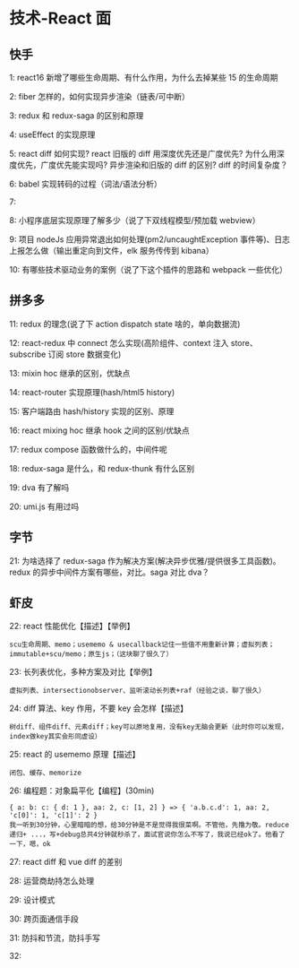 # 技术-React 面

## 快手

1: react16 新增了哪些生命周期、有什么作用，为什么去掉某些 15 的生命周期

2: fiber 怎样的，如何实现异步渲染（链表/可中断）

3: redux 和 redux-saga 的区别和原理

4: useEffect 的实现原理

5: react diff 如何实现? react 旧版的 diff 用深度优先还是广度优先? 为什么用深度优先，广度优先能实现吗? 异步渲染和旧版的 diff 的区别? diff 的时间复杂度？

6: babel 实现转码的过程（词法/语法分析）

7:

8: 小程序底层实现原理了解多少（说了下双线程模型/预加载 webview）

9: 项目 nodeJs 应用异常退出如何处理(pm2/uncaughtException 事件等)、日志上报怎么做（输出重定向到文件，elk 服务传传到 kibana）

10: 有哪些技术驱动业务的案例（说了下这个插件的思路和 webpack 一些优化）

## 拼多多

11: redux 的理念(说了下 action dispatch state 啥的，单向数据流)

12: react-redux 中 connect 怎么实现(高阶组件、context 注入 store、subscribe 订阅 store 数据变化)

13: mixin hoc 继承的区别，优缺点

14: react-router 实现原理(hash/html5 history)

15: 客户端路由 hash/history 实现的区别、原理

16: react mixing hoc 继承 hook 之间的区别/优缺点

17: redux compose 函数做什么的，中间件呢

18: redux-saga 是什么，和 redux-thunk 有什么区别

19: dva 有了解吗

20: umi.js 有用过吗

## 字节

21: 为啥选择了 redux-saga 作为解决方案(解决异步优雅/提供很多工具函数)。redux 的异步中间件方案有哪些，对比。saga 对比 dva？

## 虾皮

22: react 性能优化【描述】【举例】

```
scu生命周期、memo；usememo & usecallback记住一些值不用重新计算；虚拟列表；immutable+scu/memo；原生js；（这块聊了很久了）
```

23: 长列表优化，多种方案及对比【举例】

```
虚拟列表、intersectionobserver、监听滚动长列表+raf（经验之谈，聊了很久）
```

24: diff 算法、key 作用，不要 key 会怎样【描述】

```
树diff、组件diff、元素diff；key可以原地复用，没有key无脑会更新（此时你可以发现，index做key其实会形同虚设）
```

25: react 的 usememo 原理【描述】

```
闭包、缓存、memorize
```

26: 编程题：对象扁平化【编程】(30min)

```
{ a: b: c: { d: 1 }, aa: 2, c: [1, 2] } => { 'a.b.c.d': 1, aa: 2, 'c[0]': 1, 'c[1]': 2 }
我一听到30分钟，心里暗暗的想，给30分钟是不是觉得我很菜啊。不管他，先撸为敬。reduce递归+ ...，写+debug总共4分钟就秒杀了，面试官说你怎么不写了，我说已经ok了。他看了一下，嗯，ok
```

27: react diff 和 vue diff 的差别

28: 运营商劫持怎么处理

29: 设计模式

30: 跨页面通信手段

31: 防抖和节流，防抖手写

32: 
